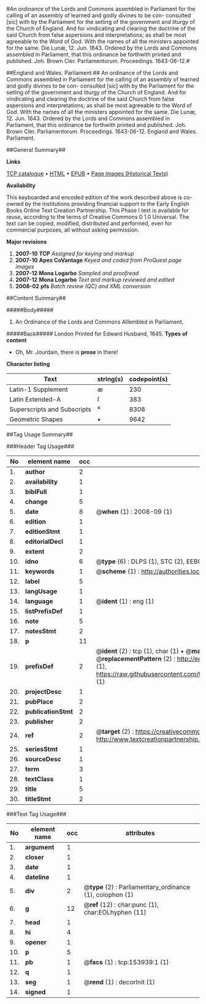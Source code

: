#An ordinance of the Lords and Commons assembled in Parliament for the calling of an assembly of learned and godly divines to be con- consulted [sic] with by the Parliament for the setling of the government and liturgy of the Church of England. And for vindicating and clearing the doctrine of the said Church from false aspersions and interpretations; as shall be most agreeable to the Word of God. With the names of all the ministers appointed for the same. Die Lunæ, 12. Jun. 1643. Ordered by the Lords and Commons assembled in Parliament, that this ordinance be forthwith printed and published. Joh. Brown Cler. Parliamentorum. Proceedings. 1643-06-12.#

##England and Wales. Parliament.##
An ordinance of the Lords and Commons assembled in Parliament for the calling of an assembly of learned and godly divines to be con- consulted [sic] with by the Parliament for the setling of the government and liturgy of the Church of England. And for vindicating and clearing the doctrine of the said Church from false aspersions and interpretations; as shall be most agreeable to the Word of God. With the names of all the ministers appointed for the same. Die Lunæ, 12. Jun. 1643. Ordered by the Lords and Commons assembled in Parliament, that this ordinance be forthwith printed and published. Joh. Brown Cler. Parliamentorum.
Proceedings. 1643-06-12.
England and Wales. Parliament.

##General Summary##

**Links**

[TCP catalogue](http://www.ota.ox.ac.uk/tcp/)  • 
[HTML](http://tei.it.ox.ac.uk/tcp/Texts-HTML/free/A83/A83168.html)  • 
[EPUB](http://tei.it.ox.ac.uk/tcp/Texts-EPUB/free/A83/A83168.epub) • 
[Page images (Historical Texts)](https://data.historicaltexts.jisc.ac.uk/view?pubId=eebo-99899517e&pageId=eebo-99899517e-153939-1)

**Availability**

This keyboarded and encoded edition of the
	       work described above is co-owned by the institutions
	       providing financial support to the Early English Books
	       Online Text Creation Partnership. This Phase I text is
	       available for reuse, according to the terms of Creative
	       Commons 0 1.0 Universal. The text can be copied,
	       modified, distributed and performed, even for
	       commercial purposes, all without asking permission.

**Major revisions**

1. __2007-10__ __TCP__ *Assigned for keying and markup*
1. __2007-10__ __Apex CoVantage__ *Keyed and coded from ProQuest page images*
1. __2007-12__ __Mona Logarbo__ *Sampled and proofread*
1. __2007-12__ __Mona Logarbo__ *Text and markup reviewed and edited*
1. __2008-02__ __pfs__ *Batch review (QC) and XML conversion*

##Content Summary##

#####Body#####

1. An Ordinance of the Lords and Commons Aſſembled in Parliament,

#####Back#####
London Printed for Edward Husband, 1645.
**Types of content**

  * Oh, Mr. Jourdain, there is **prose** in there!

**Character listing**


|Text|string(s)|codepoint(s)|
|---|---|---|
|Latin-1 Supplement|æ|230|
|Latin Extended-A|ſ|383|
|Superscripts             and Subscripts|⁴|8308|
|Geometric Shapes|▪|9642|

##Tag Usage Summary##

###Header Tag Usage###

|No|element name|occ|attributes|
|---|---|---|---|
|1.|__author__|2||
|2.|__availability__|1||
|3.|__biblFull__|1||
|4.|__change__|5||
|5.|__date__|8| @__when__ (1) : 2008-09 (1)|
|6.|__edition__|1||
|7.|__editionStmt__|1||
|8.|__editorialDecl__|1||
|9.|__extent__|2||
|10.|__idno__|6| @__type__ (6) : DLPS (1), STC (2), EEBO-CITATION (1), PROQUEST (1), VID (1)|
|11.|__keywords__|1| @__scheme__ (1) : http://authorities.loc.gov/ (1)|
|12.|__label__|5||
|13.|__langUsage__|1||
|14.|__language__|1| @__ident__ (1) : eng (1)|
|15.|__listPrefixDef__|1||
|16.|__note__|5||
|17.|__notesStmt__|2||
|18.|__p__|11||
|19.|__prefixDef__|2| @__ident__ (2) : tcp (1), char (1)  •  @__matchPattern__ (2) : ([0-9\-]+):([0-9IVX]+) (1), (.+) (1)  •  @__replacementPattern__ (2) : http://eebo.chadwyck.com/downloadtiff?vid=$1&page=$2 (1), https://raw.githubusercontent.com/textcreationpartnership/Texts/master/tcpchars.xml#$1 (1)|
|20.|__projectDesc__|1||
|21.|__pubPlace__|2||
|22.|__publicationStmt__|2||
|23.|__publisher__|2||
|24.|__ref__|2| @__target__ (2) : https://creativecommons.org/publicdomain/zero/1.0/ (1), http://www.textcreationpartnership.org/docs/. (1)|
|25.|__seriesStmt__|1||
|26.|__sourceDesc__|1||
|27.|__term__|3||
|28.|__textClass__|1||
|29.|__title__|5||
|30.|__titleStmt__|2||


###Text Tag Usage###

|No|element name|occ|attributes|
|---|---|---|---|
|1.|__argument__|1||
|2.|__closer__|1||
|3.|__date__|1||
|4.|__dateline__|1||
|5.|__div__|2| @__type__ (2) : Parliamentary_ordinance (1), colophon (1)|
|6.|__g__|12| @__ref__ (12) : char:punc (1), char:EOLhyphen (11)|
|7.|__head__|1||
|8.|__hi__|4||
|9.|__opener__|1||
|10.|__p__|5||
|11.|__pb__|1| @__facs__ (1) : tcp:153939:1 (1)|
|12.|__q__|1||
|13.|__seg__|1| @__rend__ (1) : decorInit (1)|
|14.|__signed__|1||
